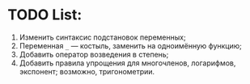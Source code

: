 TODO List:
===

1. Изменить синтаксис подстановок переменных;
2. Переменная `_` &mdash; костыль, заменить на одноимённую функцию;
3. Добавить оператор возведения в степень;
4. Добавить правила упрощения для многочленов, логарифмов, экспонент; возможно, тригонометрии.
